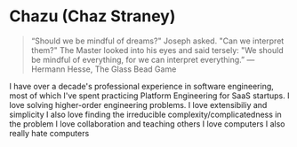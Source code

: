# Chazu (Chaz Straney)

> “Should we be mindful of dreams?" Joseph asked. "Can we interpret them?"
> The Master looked into his eyes and said tersely: "We should be mindful of everything, for we can interpret everything.”
― Hermann Hesse, The Glass Bead Game

I have over a decade's professional experience in software engineering, most of which I've spent practicing Platform Engineering for SaaS startups.
I love solving higher-order engineering problems.
I love extensibiliy and simplicity
I also love finding the irreducible complexity/complicatedness in the problem
I love collaboration and teaching others
I love computers
I also really hate computers

